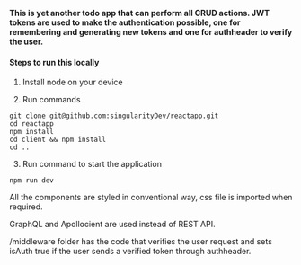 **This is yet another todo app that can perform all CRUD actions. JWT tokens are used to make the authentication possible, one for remembering and generating new tokens and one for authheader to verify the user.**

#### Steps to run this locally

1. Install node on your device

2. Run commands

```
git clone git@github.com:singularityDev/reactapp.git
cd reactapp
npm install
cd client && npm install
cd ..
```

3. Run command to start the application

`npm run dev`

All the components are styled in conventional way, css file is imported when required.

GraphQL and Apollocient are used instead of REST API.

/middleware folder has the code that verifies the user request and sets isAuth true if the user sends a verified token through authheader.
